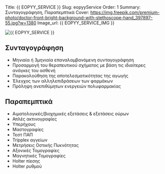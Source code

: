 Title: {{ EOPYY_SERVICE }}
Slug: eopyyService
Order: 1
Summary: Συνταγογράφηση, Παραπεμπτικά
Cover: https://img.freepik.com/premium-photo/doctor-front-bright-background-with-stethoscope-hand_397897-55.jpg?w=1380
Image_url: {{ EOPYY_SERVICE_IMG }}

<div class="flex-container">
    <div class="flex-item">
        <img src="{{ SITEURL }}/{{ EOPYY_SERVICE_IMG }} " alt="{{ EOPYY_SERVICE }}" />
    </div>
    <div class="flex-item">
        <h2>Συνταγογράφηση</h2>  
        <ul>
            <li> Μηνιαία ή 3μηνιαία επαναλαμβανόμενη συνταγογράφηση</li>
            <li> Προσαρμογή του θεραπευτικού σχήματος με βάση τις ιδιαίτερες ανάγκες του ασθενή</li>
            <li> Παρακολούθηση της αποτελεσματικότητας της αγωγής</li>
            <li> Έλεγχος των αλληλεπιδράσεων των φαρμάκων</li>
            <li> Πρόληψη ανεπιθύμητων ενεργειών πολυφαρμακίας</li>
        </ul>        
        <h2>Παραπεμπτικά</h2>  
        <ul>
            <li> Αιματολογικές/βιοχημικές εξετάσεις & εξετάσεις ούρων</li>
            <li> Απλές ακτινογραφίες</li>
            <li> Υπερήχους</li>
            <li> Μαστογραφίες</li>
            <li> Τεστ ΠΑΠ</li>
            <li> Tripplex αγγείων</li>
            <li> Μετρήσεις Οστικής Πυκνότητας</li>
            <li> Αξονικές Τομογραφίες</li>
            <li> Μαγνητικές Τομογραφίες</li>
            <li> Holter πίεσης</li>
            <li> Holter ρυθμού</li>
        </ul>
    </div>    
</div>

